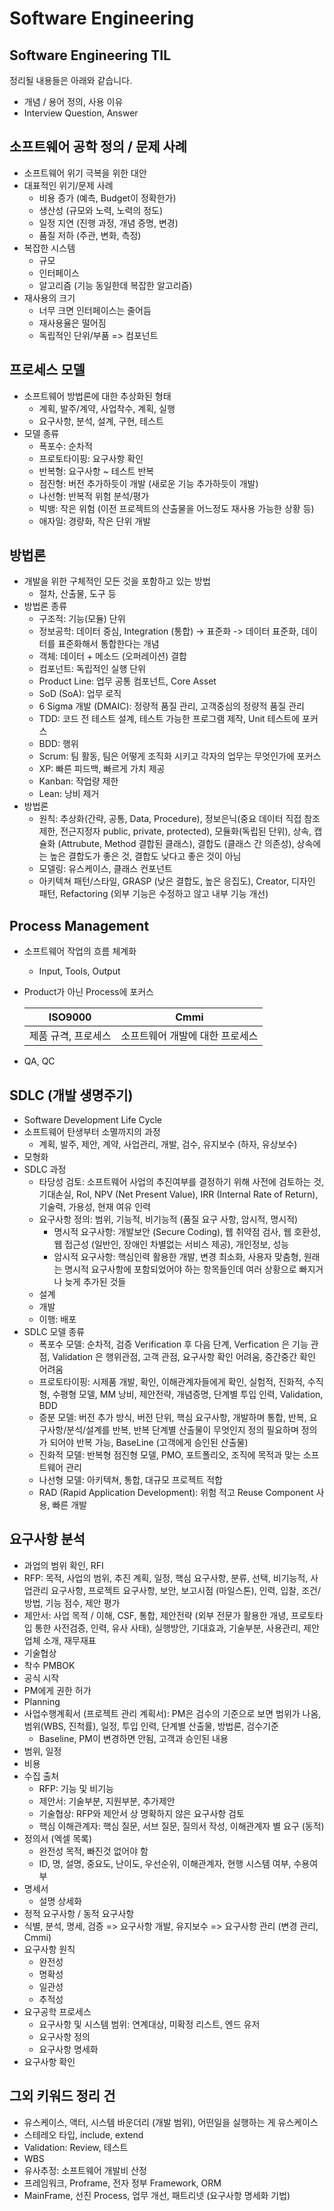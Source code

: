 # Software Engineering
## Software Engineering TIL

정리될 내용들은 아래와 같습니다.

- 개념 / 용어 정의, 사용 이유
- Interview Question, Answer

## 소프트웨어 공학 정의 / 문제 사례

- 소프트웨어 위기 극복을 위한 대안
- 대표적인 위기/문제 사례
  - 비용 증가 (예측, Budget이 정확한가)
  - 생산성 (규모와 노력, 노력의 정도)
  - 일정 지연 (진행 과정, 개념 증명, 변경)
  - 품질 저하 (주관, 변화, 측정)
- 복잡한 시스템
  - 규모
  - 인터페이스
  - 알고리즘 (기능 동일한데 복잡한 알고리즘)
- 재사용의 크기
  - 너무 크면 인터페이스는 줄어듬
  - 재사용율은 떨어짐
  - 독립적인 단위/부품 => 컴포넌트

## 프로세스 모델

- 소프트웨어 방법론에 대한 추상화된 형태
  - 계획, 발주/계약, 사업착수, 계획, 실행
  - 요구사항, 분석, 설계, 구현, 테스트
- 모델 종류
  - 폭포수: 순차적
  - 프로토타이핑: 요구사항 확인
  - 반복형: 요구사항 ~ 테스트 반복
  - 점진형: 버전 추가하듯이 개발 (새로운 기능 추가하듯이 개발)
  - 나선형: 반복적 위험 분석/평가
  - 빅뱅: 작은 위험 (이전 프로젝트의 산출물을 어느정도 재사용 가능한 상황 등)
  - 애자일: 경량화, 작은 단위 개발

## 방법론

- 개발을 위한 구체적인 모든 것을 포함하고 있는 방법
  - 절차, 산출물, 도구 등
- 방법론 종류
  - 구조적: 기능(모듈) 단위
  - 정보공학: 데이터 중심, Integration (통합) -> 표준화 -> 데이터 표준화, 데이터를 표준화해서 통합한다는 개념
  - 객체: 데이터 + 메소드 (오퍼레이션) 결합
  - 컴포넌트: 독립적인 실행 단위
  - Product Line: 업무 공통 컴포넌트, Core Asset
  - SoD (SoA): 업무 로직
  - 6 Sigma 개발 (DMAIC): 정량적 품질 관리, 고객중심의 정량적 품질 관리
  - TDD: 코드 전 테스트 설계, 테스트 가능한 프로그램 제작, Unit 테스트에 포커스
  - BDD: 행위
  - Scrum: 팀 활동, 팀은 어떻게 조직화 시키고 각자의 업무는 무엇인가에 포커스
  - XP: 빠른 피드백, 빠르게 가치 제공
  - Kanban: 작업량 제한
  - Lean: 낭비 제거
- 방법론
  - 원칙: 추상화(간략, 공통, Data, Procedure), 정보은닉(중요 데이터 직접 참조 제한, 전근지정자 public, private, protected), 모듈화(독립된 단위), 상속, 캡슐화 (Attrubute, Method 결합된 클래스), 결합도 (클래스 간 의존성), 상속에는 높은 결합도가 좋은 것, 결합도 낮다고 좋은 것이 아님
  - 모델링: 유스케이스, 클래스 컨포넌트
  - 아키텍쳐 패턴/스타일, GRASP (낮은 결합도, 높은 응집도), Creator, 디자인 패턴, Refactoring (외부 기능은 수정하고 않고 내부 기능 개선)

## Process Management

- 소프트웨어 작업의 흐름 체계화
  - Input, Tools, Output
- Product가 아닌 Process에 포커스

  | ISO9000 | Cmmi    |
  | ------- | ------- |
  | 제품 규격, 프로세스 | 소프트웨어 개발에 대한 프로세스|

- QA, QC

## SDLC (개발 생명주기)

- Software Development Life Cycle
- 소프트웨어 탄생부터 소멸까지의 과정
  - 계획, 발주, 제안, 계약, 사업관리, 개발, 검수, 유지보수 (하자, 유상보수)
- 모형화
- SDLC 과정
  - 타당성 검토: 소프트웨어 사업의 추진여부를 결정하기 위해 사전에 검토하는 것, 기대손실, RoI, NPV (Net Present Value), IRR (Internal Rate of Return), 기술력, 가용성, 현재 여유 인력
  - 요구사항 정의: 범위, 기능적, 비기능적 (품질 요구 사항, 암시적, 명시적)
    - 명시적 요구사항: 개발보안 (Secure Coding), 웹 취약점 검사, 웹 호환성, 웹 접근성 (일반인, 장애인 차별없는 서비스 제공), 개인정보, 성능
    - 암시적 요구사항: 핵심인력 활용한 개발, 변경 최소화, 사용자 맞춤형, 원래는 명시적 요구사항에 포함되었어야 하는 항목들인데 여러 상황으로 빠지거나 늦게 추가된 것들
  - 설계
  - 개발
  - 이행: 배포
- SDLC 모델 종류
  - 폭포수 모델: 순차적, 검증 Verification 후 다음 단계, Verfication 은 기능 관점, Validation 은 행위관점, 고객 관점, 요구사항 확인 어려움, 중간중간 확인 어려움
  - 프로토타이핑: 시제품 개발, 확인, 이해관계자들에게 확인, 실험적, 진화적, 수직형, 수평형 모델, MM 낭비, 제안전략, 개념증명, 단계별 투입 인력, Validation, BDD
  - 증분 모델: 버전 추가 방식, 버전 단위, 핵심 요구사항, 개발하며 통합, 반복, 요구사항/분석/설계를 반복, 반복 단계별 산출물이 무엇인지 정의 필요하며 정의가 되어야 반복 가능, BaseLine (고객에게 승인된 산출물)
  - 진화적 모델: 반복형 점진형 모델, PMO, 포트폴리오, 조직에 목적과 맞는 소프트웨어 관리
  - 나선형 모델: 아키텍쳐, 통합, 대규모 프로젝트 적합
  - RAD (Rapid Application Development): 위험 적고 Reuse Component 사용, 빠른 개발

## 요구사항 분석

- 과업의 범위 확인, RFI
- RFP: 목적, 사업의 범위, 추진 계획, 일정, 핵심 요구사항, 분류, 선택, 비기능적, 사업관리 요구사항, 프로젝트 요구사항, 보안, 보고시점 (마일스톤), 인력, 입찰, 조건/방법, 기능 점수, 제안 평가
- 제안서: 사업 목적 / 이해, CSF, 통합, 제안전략 (외부 전문가 활용한 개녕, 프로토타입 통한 사전검증, 인력, 유사 사태), 실행방안, 기대효과, 기술부분, 사용관리, 제안업체 소개, 재무재표
- 기술협상
- 착수 PMBOK
- 공식 시작
- PM에게 권한 허가
- Planning
- 사업수행계획서 (프로젝트 관리 계획서): PM은 검수의 기준으로 보면 범위가 나옴, 범위(WBS, 진척률), 일정, 투입 인력, 단계별 산출물, 방법론, 검수기준
  - Baseline, PM이 변경하면 안됨, 고객과 승인된 내용
- 범위, 일정
- 비용
- 수집 출처
  - RFP: 기능 및 비기능
  - 제안서: 기술부분, 지원부분, 추가제안
  - 기술협상: RFP와 제안서 상 명확하지 않은 요구사항 검토
  - 핵심 이해관계자: 핵심 질문, 서브 질문, 질의서 작성, 이해관계자 별 요구 (동적)
- 정의서 (엑셀 목록)
  - 완전성 목적, 빠진것 없어야 함
  - ID, 명, 설명, 중요도, 난이도, 우선순위, 이해관계자, 현행 시스템 여부, 수용여부
- 명세서
  - 설명 상세화
- 정적 요구사항 / 동적 요구사항
- 식별, 분석, 명세, 검증 => 요구사항 개발, 유지보수 => 요구사항 관리 (변경 관리, Cmmi)
- 요구사항 원칙
  - 완전성
  - 명확성
  - 일관성
  - 추적성
- 요구공학 프로세스
  - 요구사항 및 시스템 범위: 연계대상, 미확정 리스트, 엔드 유저
  - 요구사항 정의
  - 요구사항 명세화
- 요구사항 확인

## 그외 키워드 정리 건
- 유스케이스, 액터, 시스템 바운더리 (개발 범위), 어떤일을 실행하는 게 유스케이스
- 스테레오 타입, include, extend
- Validation: Review, 테스트
- WBS
- 유사추정: 소프트웨어 개발비 산정
- 프레임워크, Proframe, 전자 정부 Framework, ORM
- MainFrame, 선진 Process, 업무 개선, 패트리넷 (요구사항 명세화 기법)